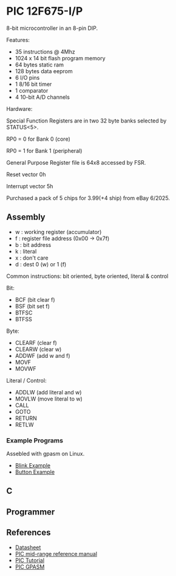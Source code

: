 # PIC 12F675-I/P

8-bit microcontroller in an 8-pin DIP.

Features:

* 35 instructions @ 4Mhz
* 1024 x 14 bit flash program memory
* 64 bytes static ram
* 128 bytes data eeprom
* 6 I/O pins
* 1 8/16 bit timer
* 1 comparator
* 4 10-bit A/D channels

Hardware:

Special Function Registers are in two 32 byte banks selected by STATUS<5>.

RP0 = 0 for Bank 0 (core)

RP0 = 1 for Bank 1 (peripheral)

General Purpose Register file is 64x8 accessed by FSR.

Reset vector 0h

Interrupt vector 5h

Purchased a pack of 5 chips for $3.99 (+$4 ship) from eBay 6/2025.

## Assembly

* w : working register (accumulator)
* f : register file address (0x00 -> 0x7f)
* b : bit address
* k : literal
* x : don't care
* d : dest 0 (w) or 1 (f)

Common instructions: bit oriented, byte oriented, literal & control

Bit:

* BCF (bit clear f)
* BSF (bit set f)
* BTFSC
* BTFSS

Byte:

* CLEARF (clear f)
* CLEARW (clear w)
* ADDWF (add w and f)
* MOVF
* MOVWF

Literal / Control:

* ADDLW (add literal and w)
* MOVLW (move literal to w)
* CALL
* GOTO
* RETURN
* RETLW

### Example Programs

Assebled with gpasm on Linux.

* [Blink Example](blink.asm)
* [Button Example](button.asm)

## C

## Programmer

## References

* [Datasheet](https://ww1.microchip.com/downloads/aemDocuments/documents/MCU08/ProductDocuments/DataSheets/41190G.pdf)
* [PIC mid-range reference manual](https://ww1.microchip.com/downloads/en/DeviceDoc/33023a.pdf)
* [PIC Tutorial](https://groups.csail.mit.edu/lbr/stack/pic/pic-prog-assembly.pdf)
* [PIC GPASM](https://www.t3ch.it/doku.php?id=content:pic:guide_assembling_linking_programming_linux)
